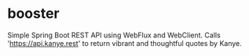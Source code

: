 # booster

Simple Spring Boot REST API using WebFlux and WebClient.
Calls 'https://api.kanye.rest' to return vibrant and thoughtful quotes by Kanye.
